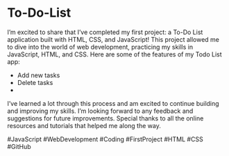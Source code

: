 # To-Do-List
I’m excited to share that I’ve completed my first project: a To-Do List application built with HTML, CSS, and JavaScript!
This project allowed me to dive into the world of web development, practicing my skills in JavaScript, HTML, and CSS. Here are some of the features of my Todo List app:
- Add new tasks
- Delete tasks
- 
I’ve learned a lot through this process and am excited to continue building and improving my skills. 
I’m looking forward to any feedback and suggestions for future improvements.
Special thanks to all the online resources and tutorials that helped me along the way.

#JavaScript #WebDevelopment #Coding #FirstProject #HTML #CSS #GitHub
